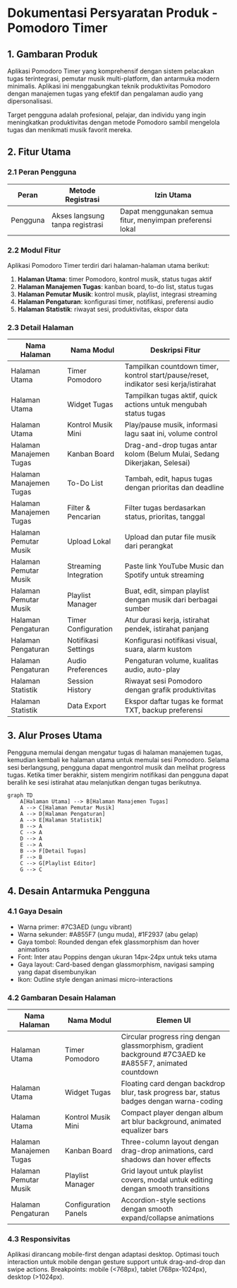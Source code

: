 # Dokumentasi Persyaratan Produk - Pomodoro Timer

## 1. Gambaran Produk
Aplikasi Pomodoro Timer yang komprehensif dengan sistem pelacakan tugas terintegrasi, pemutar musik multi-platform, dan antarmuka modern minimalis. Aplikasi ini menggabungkan teknik produktivitas Pomodoro dengan manajemen tugas yang efektif dan pengalaman audio yang dipersonalisasi.

Target pengguna adalah profesional, pelajar, dan individu yang ingin meningkatkan produktivitas dengan metode Pomodoro sambil mengelola tugas dan menikmati musik favorit mereka.

## 2. Fitur Utama

### 2.1 Peran Pengguna
| Peran | Metode Registrasi | Izin Utama |
|-------|-------------------|------------|
| Pengguna | Akses langsung tanpa registrasi | Dapat menggunakan semua fitur, menyimpan preferensi lokal |

### 2.2 Modul Fitur
Aplikasi Pomodoro Timer terdiri dari halaman-halaman utama berikut:
1. **Halaman Utama**: timer Pomodoro, kontrol musik, status tugas aktif
2. **Halaman Manajemen Tugas**: kanban board, to-do list, status tugas
3. **Halaman Pemutar Musik**: kontrol musik, playlist, integrasi streaming
4. **Halaman Pengaturan**: konfigurasi timer, notifikasi, preferensi audio
5. **Halaman Statistik**: riwayat sesi, produktivitas, ekspor data

### 2.3 Detail Halaman
| Nama Halaman | Nama Modul | Deskripsi Fitur |
|--------------|------------|------------------|
| Halaman Utama | Timer Pomodoro | Tampilkan countdown timer, kontrol start/pause/reset, indikator sesi kerja/istirahat |
| Halaman Utama | Widget Tugas | Tampilkan tugas aktif, quick actions untuk mengubah status tugas |
| Halaman Utama | Kontrol Musik Mini | Play/pause musik, informasi lagu saat ini, volume control |
| Halaman Manajemen Tugas | Kanban Board | Drag-and-drop tugas antar kolom (Belum Mulai, Sedang Dikerjakan, Selesai) |
| Halaman Manajemen Tugas | To-Do List | Tambah, edit, hapus tugas dengan prioritas dan deadline |
| Halaman Manajemen Tugas | Filter & Pencarian | Filter tugas berdasarkan status, prioritas, tanggal |
| Halaman Pemutar Musik | Upload Lokal | Upload dan putar file musik dari perangkat |
| Halaman Pemutar Musik | Streaming Integration | Paste link YouTube Music dan Spotify untuk streaming |
| Halaman Pemutar Musik | Playlist Manager | Buat, edit, simpan playlist dengan musik dari berbagai sumber |
| Halaman Pengaturan | Timer Configuration | Atur durasi kerja, istirahat pendek, istirahat panjang |
| Halaman Pengaturan | Notifikasi Settings | Konfigurasi notifikasi visual, suara, alarm kustom |
| Halaman Pengaturan | Audio Preferences | Pengaturan volume, kualitas audio, auto-play |
| Halaman Statistik | Session History | Riwayat sesi Pomodoro dengan grafik produktivitas |
| Halaman Statistik | Data Export | Ekspor daftar tugas ke format TXT, backup preferensi |

## 3. Alur Proses Utama
Pengguna memulai dengan mengatur tugas di halaman manajemen tugas, kemudian kembali ke halaman utama untuk memulai sesi Pomodoro. Selama sesi berlangsung, pengguna dapat mengontrol musik dan melihat progress tugas. Ketika timer berakhir, sistem mengirim notifikasi dan pengguna dapat beralih ke sesi istirahat atau melanjutkan dengan tugas berikutnya.

```mermaid
graph TD
    A[Halaman Utama] --> B[Halaman Manajemen Tugas]
    A --> C[Halaman Pemutar Musik]
    A --> D[Halaman Pengaturan]
    A --> E[Halaman Statistik]
    B --> A
    C --> A
    D --> A
    E --> A
    B --> F[Detail Tugas]
    F --> B
    C --> G[Playlist Editor]
    G --> C
```

## 4. Desain Antarmuka Pengguna
### 4.1 Gaya Desain
- Warna primer: #7C3AED (ungu vibrant)
- Warna sekunder: #A855F7 (ungu muda), #1F2937 (abu gelap)
- Gaya tombol: Rounded dengan efek glassmorphism dan hover animations
- Font: Inter atau Poppins dengan ukuran 14px-24px untuk teks utama
- Gaya layout: Card-based dengan glassmorphism, navigasi samping yang dapat disembunyikan
- Ikon: Outline style dengan animasi micro-interactions

### 4.2 Gambaran Desain Halaman
| Nama Halaman | Nama Modul | Elemen UI |
|--------------|------------|----------|
| Halaman Utama | Timer Pomodoro | Circular progress ring dengan glassmorphism, gradient background #7C3AED ke #A855F7, animated countdown |
| Halaman Utama | Widget Tugas | Floating card dengan backdrop blur, task progress bar, status badges dengan warna-coding |
| Halaman Utama | Kontrol Musik Mini | Compact player dengan album art blur background, animated equalizer bars |
| Halaman Manajemen Tugas | Kanban Board | Three-column layout dengan drag-drop animations, card shadows dan hover effects |
| Halaman Pemutar Musik | Playlist Manager | Grid layout untuk playlist covers, modal untuk editing dengan smooth transitions |
| Halaman Pengaturan | Configuration Panels | Accordion-style sections dengan smooth expand/collapse animations |

### 4.3 Responsivitas
Aplikasi dirancang mobile-first dengan adaptasi desktop. Optimasi touch interaction untuk mobile dengan gesture support untuk drag-and-drop dan swipe actions. Breakpoints: mobile (<768px), tablet (768px-1024px), desktop (>1024px).